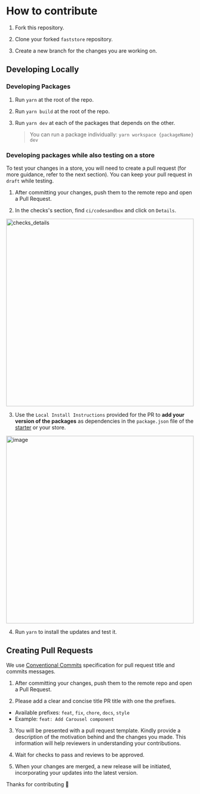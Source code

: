 # How to contribute

1. Fork this repository.


2. Clone your forked `faststore` repository.
3. Create a new branch for the changes you are working on.

## Developing Locally

### Developing Packages

1. Run `yarn` at the root of the repo.

2. Run `yarn build` at the root of the repo.

3. Run `yarn dev` at each of the packages that depends on the other.
   > You can run a package individually: `yarn workspace {packageName} dev`

### Developing packages while also testing on a store

To test your changes in a store, you will need to create a pull request (for more guidance, refer to the next section). You can keep your pull request in `draft` while testing.

1. After committing your changes, push them to the remote repo and open a Pull Request.

2. In the checks's section, find `ci/codesandbox` and click on `Details`.

<img width="502" alt="checks_details" src="https://github.com/vtex/faststore/assets/3356699/fb4a357d-b077-44d3-888b-41cbd05d39d3"></img>

3. Use the `Local Install Instructions` provided for the PR to **add your version of the packages** as dependencies in the `package.json` file of the [starter](https://github.com/vtex-sites/starter.store) or your store.

<img width="502" alt="image" src="https://github.com/vtex/faststore/assets/3356699/8d25cc15-1463-4f6b-9c57-7c8ecddbc22f"></img>

4. Run `yarn` to install the updates and test it.

## Creating Pull Requests

We use [Conventional Commits](https://www.conventionalcommits.org/en/v1.0.0/) specification for pull request title and commits messages.

1. After committing your changes, push them to the remote repo and open a Pull Request.

2. Please add a clear and concise title PR title with one the prefixes.

- Available prefixes: `feat`, `fix`, `chore`, `docs`, `style`
- Example: `feat: Add Carousel component`

3. You will be presented with a pull request template. Kindly provide a description of the motivation behind and the changes you made. This information will help reviewers in understanding your contributions.

4. Wait for checks to pass and reviews to be approved.

5. When your changes are merged, a new release will be initiated, incorporating your updates into the latest version.

Thanks for contributing 🎉

